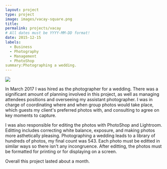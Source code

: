 ```yaml
---
layout: project
type: project
image: images/vacay-square.png
title: 
permalink: projects/vacay
# All dates must be YYYY-MM-DD format!
date: 2015-12-15
labels:
  - Business
  - Photography
  - Management
  - PhotoShop
summary:Photographing a wedding.
---
```


<img class="ui medium right floated rounded image" src="../images/vacay-home-page.png">

In March 2017 I was hired as the photographer for a wedding. There was a significant amount of planning involved in this project, as well as managing attendees positions and overseeing my assistant photographer. I was in charge of coordinating where and when group photos would take place, which guests my client's preferred photos with, and consulting to agree on key moments to capture. 

I was also responsible for editing the photos with PhotoShop and Lightroom. Editting includes correcting white balance, exposure, and making photos more asthetically pleasing. Photographing a wedding leads to a library of hundreds of photos, my final count was 543. Each photo must be editted in similar ways so there isn't any incongruence. After editting, the photos must be formatted for printing or for displaying on a screen.

Overall this project lasted about a month.

